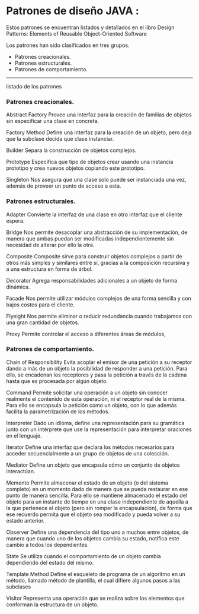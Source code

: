 # Patrones de diseño JAVA :

Estos patrones se encuentran listados y detallados en el libro Design Patterns: Elements of Reusable Object-Oriented Software

Los patrones han sido clasificados en tres grupos.

* Patrones creacionales.
* Patrones estructurales.
* Patrones de comportamiento.

---


listado de los patrones

### Patrones creacionales.

Abstract Factory Provee una interfaz para la creación de familias de objetos sin especificar una clase en concreta.

Factory Method Define una interfaz para la creación de un objeto, pero deja que la subclase decida que clase instanciar.

Builder Separa la construcción de objetos complejos.

Prototype Especifica que tipo de objetos crear usando una instancia prototipo y crea nuevos objetos copiando este prototipo.

Singleton Nos asegura que una clase solo puede ser instanciada una vez, además de proveer un punto de acceso a esta.

### Patrones estructurales.

Adapter Convierte la interfaz de una clase en otro interfaz que el cliente espera.

Bridge Nos permite desacoplar una abstracción de su implementación, de manera que ambas puedan ser modificadas independientemente sin necesidad de alterar por ello la otra.

Composite Composite sirve para construir objetos complejos a partir de otros más simples y similares entre sí, gracias a la composición recursiva y a una estructura en forma de árbol.

Decorator Agrega responsabilidades adicionales a un objeto de forma dinámica.

Facade Nos permite utilizar módulos complejos de una forma sencilla y con bajos costos para el cliente.

Flyeight Nos permite eliminar o reducir redundancia cuando trabajamos con una gran cantidad de objetos.

Proxy Permite controlar el acceso a diferentes áreas de módulos,

### Patrones de comportamiento.

Chain of Responsibility Evita acoplar el emisor de una petición a su receptor dando a más de un objeto la posibilidad de responder a una petición. Para ello, se encadenan los receptores y pasa la petición a través de la cadena hasta que es procesada por algún objeto.

Command Permite solicitar una operación a un objeto sin conocer realmente el contenido de esta operación, ni el receptor real de la misma. Para ello se encapsula la petición como un objeto, con lo que además facilita la parametrización de los métodos.

Interpreter Dado un idioma, define una representación para su gramática junto con un intérprete que use la representación para interpretar oraciones en el lenguaje.

Iterator Define una interfaz que declara los métodos necesarios para acceder secuencialmente a un grupo de objetos de una colección.

Mediator Define un objeto que encapsula cómo un conjunto de objetos interactúan.

Memento Permite almacenar el estado de un objeto (o del sistema completo) en un momento dado de manera que se pueda restaurar en ese punto de manera sencilla. Para ello se mantiene almacenado el estado del objeto para un instante de tiempo en una clase independiente de aquella a la que pertenece el objeto (pero sin romper la encapsulación), de forma que ese recuerdo permita que el objeto sea modificado y pueda volver a su estado anterior.

Observer Define una dependencia del tipo uno a muchos entre objetos, de manera que cuando uno de los objetos cambia su estado, notifica este cambio a todos los dependientes.

State Se utiliza cuando el comportamiento de un objeto cambia dependiendo del estado del mismo.

Template Method Define el esqueleto de programa de un algoritmo en un método, llamado método de plantilla, el cual difiere algunos pasos a las subclases

Visitor Representa una operación que se realiza sobre los elementos que conforman la estructura de un objeto.
